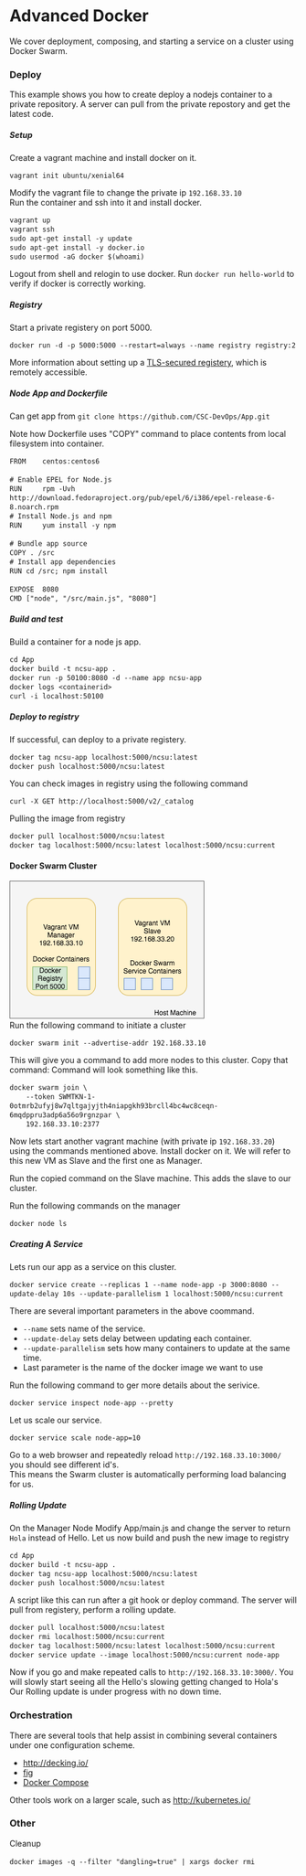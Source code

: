 # Advanced Docker

We cover deployment, composing, and starting a service on a cluster using Docker Swarm.


### Deploy

This example shows you how to create deploy a nodejs container to a private repository. 
A server can pull from the private repostory and get the latest code.

##### Setup

Create a vagrant machine and install docker on it.
```
vagrant init ubuntu/xenial64
```
Modify the vagrant file to change the private ip `192.168.33.10`  
Run the container and ssh into it and install docker.
```
vagrant up
vagrant ssh
sudo apt-get install -y update
sudo apt-get install -y docker.io
sudo usermod -aG docker $(whoami)
```
Logout from shell and relogin to use docker. Run `docker run hello-world` to verify if docker is correctly working.

##### Registry

Start a private registery on port 5000.

```
docker run -d -p 5000:5000 --restart=always --name registry registry:2
```

More information about setting up a [TLS-secured registery](https://docs.docker.com/registry/deploying/), which is remotely accessible.

##### Node App and Dockerfile

Can get app from `git clone https://github.com/CSC-DevOps/App.git`

Note how Dockerfile uses "COPY" command to place contents from local filesystem into container.

```
FROM    centos:centos6

# Enable EPEL for Node.js
RUN     rpm -Uvh http://download.fedoraproject.org/pub/epel/6/i386/epel-release-6-8.noarch.rpm
# Install Node.js and npm
RUN     yum install -y npm

# Bundle app source
COPY . /src
# Install app dependencies
RUN cd /src; npm install

EXPOSE  8080
CMD ["node", "/src/main.js", "8080"]
```

##### Build and test 

Build a container for a node js app.

```
cd App
docker build -t ncsu-app .
docker run -p 50100:8080 -d --name app ncsu-app
docker logs <containerid>
curl -i localhost:50100
```

##### Deploy to registry

If successful, can deploy to a private registery.

```
docker tag ncsu-app localhost:5000/ncsu:latest
docker push localhost:5000/ncsu:latest
```
You can check images in registry using the following command
```
curl -X GET http://localhost:5000/v2/_catalog
```
Pulling the image from registry
```
docker pull localhost:5000/ncsu:latest
docker tag localhost:5000/ncsu:latest localhost:5000/ncsu:current
```

#### Docker Swarm Cluster
![Architecture Design](Architecture.png)  
Run the following command to initiate a cluster

```
docker swarm init --advertise-addr 192.168.33.10
```
This will give you a command to add more nodes to this cluster. Copy that command: 
Command will look something like this.
```
docker swarm join \
    --token SWMTKN-1-0otmrb2ufyj8w7qltgajyjth4niapgkh93brcll4bc4wc8ceqn-6mqdppru3adp6a56o9rgnzpar \
    192.168.33.10:2377
```

Now lets start another vagrant machine (with private ip `192.168.33.20`) using the commands mentioned above. Install docker on it. We will refer to this new VM as Slave and the first one as Manager.

Run the copied command on the Slave machine. This adds the slave to our cluster.

Run the following commands on the manager
```
docker node ls 
```
##### Creating A Service

Lets run our app as a service on this cluster. 
```
docker service create --replicas 1 --name node-app -p 3000:8080 --update-delay 10s --update-parallelism 1 localhost:5000/ncsu:current
```
There are several important parameters in the above coommand. 
- `--name` sets name of the service.
- `--update-delay` sets delay between updating each container.
- `--update-parallelism` sets how many containers to update at the same time.
- Last parameter is the name of the docker image we want to use

Run the following command to ger more details about the serivice.
```
docker service inspect node-app --pretty
```

Let us scale our service.
```
docker service scale node-app=10
```
Go to a web browser and repeatedly reload `http://192.168.33.10:3000/` you should see different id's.  
This means the Swarm cluster is automatically performing load balancing for us.

##### Rolling Update
On the Manager Node
Modify App/main.js and change the server to return `Hola` instead of Hello.
Let us now build and push the new image to registry

```
cd App
docker build -t ncsu-app .
docker tag ncsu-app localhost:5000/ncsu:latest
docker push localhost:5000/ncsu:latest
```

A script like this can run after a git hook or deploy command. The server will pull from registery, perform a rolling update.

```
docker pull localhost:5000/ncsu:latest  
docker rmi localhost:5000/ncsu:current  
docker tag localhost:5000/ncsu:latest localhost:5000/ncsu:current
docker service update --image localhost:5000/ncsu:current node-app  
```

Now if you go and make repeated calls to `http://192.168.33.10:3000/`. You will slowly start seeing all the Hello's slowing getting changed to Hola's  
Our Rolling update is under progress with no down time.

### Orchestration

There are several tools that help assist in combining several containers under one configuration scheme.

* http://decking.io/
* [fig](http://www.fig.sh/)
* [Docker Compose](https://docs.docker.com/compose/)

Other tools work on a larger scale, such as http://kubernetes.io/

### Other

Cleanup

`docker images -q --filter "dangling=true" | xargs docker rmi`

